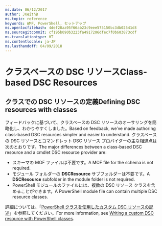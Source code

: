 ```yaml
---
ms.date: 06/12/2017
author: JKeithB
ms.topic: reference
keywords: WMF, PowerShell, セットアップ
ms.openlocfilehash: 4def20aa95f66ab23c9eee575150bc3db02541d8
ms.sourcegitcommit: cf195b090b3223fa4917206dfec7f0b603873cdf
ms.translationtype: HT
ms.contentlocale: ja-JP
ms.lasthandoff: 04/09/2018
---
```

# <a name="class-based-dsc-resources"></a><span data-ttu-id="4e1e9-102">クラスベースの DSC リソース</span><span class="sxs-lookup"><span data-stu-id="4e1e9-102">Class-based DSC Resources</span></span>

## <a name="defining-dsc-resources-with-classes"></a><span data-ttu-id="4e1e9-103">クラスでの DSC リソースの定義</span><span class="sxs-lookup"><span data-stu-id="4e1e9-103">Defining DSC resources with classes</span></span>

<span data-ttu-id="4e1e9-104">フィードバックに基づいて、クラスベースの DSC リソースのオーサリングを簡略化し、わかりやすくしました。</span><span class="sxs-lookup"><span data-stu-id="4e1e9-104">Based on feedback, we’ve made authoring class-based DSC resources simpler and easier to understand.</span></span>
<span data-ttu-id="4e1e9-105">クラスベースの DSC リソースとコマンドレット DSC リソース プロバイダーの主な相違点は次のとおりです。</span><span class="sxs-lookup"><span data-stu-id="4e1e9-105">The major differences between a class-based DSC resource and a cmdlet DSC resource provider are:</span></span>

* <span data-ttu-id="4e1e9-106">スキーマの MOF ファイルは不要です。</span><span class="sxs-lookup"><span data-stu-id="4e1e9-106">A MOF file for the schema is not required.</span></span>
* <span data-ttu-id="4e1e9-107">モジュール フォルダーの **DSCResource** サブフォルダーは不要です。</span><span class="sxs-lookup"><span data-stu-id="4e1e9-107">A **DSCResource** subfolder in the module folder is not required.</span></span>
* <span data-ttu-id="4e1e9-108">PowerShell モジュールのファイルには、複数の DSC リソース クラスを含めることができます。</span><span class="sxs-lookup"><span data-stu-id="4e1e9-108">A PowerShell module file can contain multiple DSC resource classes.</span></span>

<span data-ttu-id="4e1e9-109">詳細については、「[PowerShell クラスを使用したカスタム DSC リソースの記述](https://msdn.microsoft.com/powershell/dsc/authoringresource)」を参照してください。</span><span class="sxs-lookup"><span data-stu-id="4e1e9-109">For more information, see [Writing a custom DSC resource with PowerShell classes](https://msdn.microsoft.com/powershell/dsc/authoringresource).</span></span>
